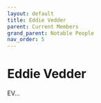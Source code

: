 ```yaml
---
layout: default
title: Eddie Vedder
parent: Current Members
grand_parent: Notable People
nav_order: 5
---
```


# Eddie Vedder

EV...